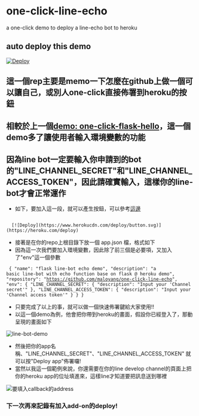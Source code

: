 # one-click-line-echo
a one-click demo to deploy a line-echo bot to heroku

## auto deploy this demo

[![Deploy](https://www.herokucdn.com/deploy/button.svg)](https://heroku.com/deploy)

## 這一個rep主要是memo一下怎麼在github上做一個可以讓自己，或別人one-click直接佈署到heroku的按鈕
## 相較於上一個[demo: one-click-flask-hello](https://github.com/maloyang/one-click-flask-hello)，這一個demo多了讓使用者輸入環境變數的功能
## 因為line bot一定要輸入你申請到的bot的"LINE_CHANNEL_SECRET"和"LINE_CHANNEL_ACCESS_TOKEN"，因此請確實輸入，這樣你的line-bot才會正常運作
- 如下，要加入這一段，就可以產生按鈕，可以參考[這邊](https://devcenter.heroku.com/articles/heroku-button)

<code>
  [![Deploy](https://www.herokucdn.com/deploy/button.svg)](https://heroku.com/deploy)
</code>

- 接著是在你的repo上根目錄下放一個 app.json 檔，格式如下
- 因為這一次我們要加入環境變數，因此除了前三個是必要項，又加入了"env"這一個參數

<code><pre>
{
    "name": "flask line-bot echo demo",
    "description": "a basic line-bot with echo function base on flask @ heroku demo",
    "repository": "https://github.com/maloyang/one-click-line-echo",
    "env": {
        "LINE_CHANNEL_SECRET": {
          "description": "Input your 'Channel secret'"
        },
        "LINE_CHANNEL_ACCESS_TOKEN": {
            "description": "Input your 'Channel access token'"
        }
    } 
}
</pre></code>

- 只要完成了以上的事，就可以做一個快速佈署鍵給大家使用!!
- 以這一個demo為例，他會把你帶到heroku的畫面，假設你已經登入了，那動呈現的畫面如下

![line-bot-demo](https://imgur.com/V6UoAQY.png)

- 然後把你的app名稱、"LINE_CHANNEL_SECRET"、"LINE_CHANNEL_ACCESS_TOKEN" 就可以按"Deploy app"佈署囉!
- 當然以我這一個範例來說，你還需要在你的line develop channel的頁面上把你的heroku app的位址填進來，這樣line才知道要把訊息送到哪裡

![要填入callback的address](https://imgur.com/FPU4acI.png)


### 下一次再來記錄有加入add-on的deploy!
